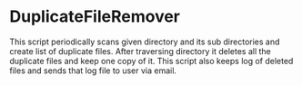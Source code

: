 # DuplicateFileRemover
This script periodically scans given directory and its sub directories and create list of duplicate files. After traversing directory it deletes all the duplicate files and keep one copy of it. This script also keeps log of deleted files and sends that log file to user via email.
